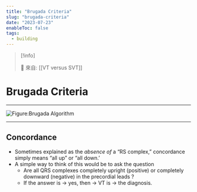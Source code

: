 ```yaml
---
title: "Brugada Criteria"
slug: "brugada-criteria"
date: "2023-07-23"
enableToc: false
tags:
  - building
---
```


> [!info]
>
> 🌱 來自: [[VT versus SVT]]

# Brugada Criteria

---

![Figure:Brugada Algorithm](https://i.imgur.com/FGegKGv.png)

---

## Concordance

- Sometimes explained as the _absence of_ a “RS complex,” concordance simply means “all up” or “all down.’
- A simple way to think of this would be to ask the question
  - Are all QRS complexes completely upright (positive) or completely downward (negative) in the precordial leads ?
  - If the answer is → yes, then → VT is → the diagnosis.
